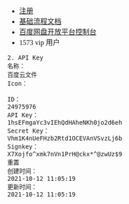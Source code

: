 <font face="Simsun" size=3>


- [注册](https://developer.baidu.com/)
- [基础流程文档](https://openauth.baidu.com/doc/doc.html)
- [百度网盘开放平台控制台](https://pan.baidu.com/union/console/applist)
- 1573 vip 用户
~~~
2. API Key
名称：
百度云文件
Icon：

ID：
24975976
API Key：
1hsEFmgaYc3vIEhQdHAheNKh0jo2d6eh
Secret Key：
Vhm1K4nUeFHzb2Rtd1OCEVAnVSvzLj6b
Signkey：
X7Xojfo^xmk7nVn1PrH@ckx*^@zwUz$9
重置
创建时间：
2021-10-12 11:05:19
更新时间：
2021-10-12 11:05:19
~~~

</font>